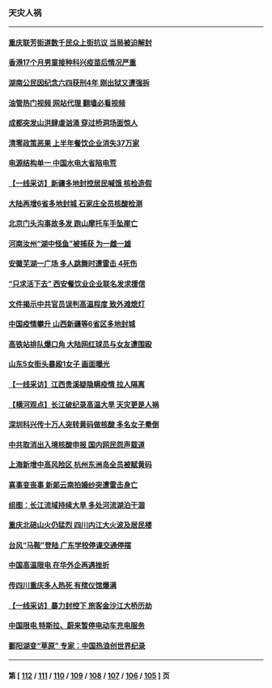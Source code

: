 ### 天灾人祸
---
#### [重庆联芳街道数千民众上街抗议 当局被迫解封](../../pages/ncid280/n13812220.md?08290845) 
#### [香港17个月男童接种科兴疫苗后情况严重](../../pages/ncid280/n13812285.md?08290845) 
#### [湖南公民因纪念六四获刑4年 刚出狱又遭强拆](../../pages/ncid280/n13812179.md?08290845) 
#### [油管热门视频 网站代理 翻墙必看视频](http://209.222.30.114:81/youtube.html?08290845)
#### [成都突发山洪肆虐汹涌 穿过桥洞场面惊人](../../pages/ncid280/n13812144.md?08290845) 
#### [清零政策恶果 上半年餐饮企业消失37万家](../../pages/ncid280/n13811634.md?08290845) 
#### [电源结构单一 中国水电大省陷电荒](../../pages/ncid280/n13811628.md?08290845) 
#### [【一线采访】新疆多地封控居民喊饿 核检造假](../../pages/ncid280/n13811399.md?08290845) 
#### [大陆再增6省多地封城 石家庄全员核酸检测](../../pages/ncid280/n13811423.md?08290845) 
#### [北京门头沟事故多发 跑山摩托车手坠崖亡](../../pages/ncid280/n13811392.md?08290845) 
#### [河南汝州“湖中怪鱼”被捕获 为一雌一雄](../../pages/ncid280/n13811348.md?08290845) 
#### [安徽芜湖一广场 多人跳舞时遭雷击 4死伤](../../pages/ncid280/n13811261.md?08290845) 
#### [“只求活下去” 西安餐饮业企业联名发求援信](../../pages/ncid280/n13810984.md?08290845) 
#### [文件揭示中共官员误判高温程度 致外滩熄灯](../../pages/ncid280/n13810978.md?08290845) 
#### [中国疫情攀升 山西新疆等6省区多地封城](../../pages/ncid280/n13810674.md?08290845) 
#### [高铁站排队爆口角 大陆网红球员与女友遭围殴](../../pages/ncid280/n13810748.md?08290845) 
#### [山东5女街头暴殴1女子 画面曝光](../../pages/ncid280/n13810685.md?08290845) 
#### [【一线采访】江西贵溪疑隐瞒疫情 拉人隔离](../../pages/ncid280/n13810329.md?08290845) 
#### [【横河观点】长江破纪录高温大旱 天灾更是人祸](../../pages/ncid280/n13810280.md?08290845) 
#### [深圳科兴传十万人突转黄码做核酸 多名女子晕倒](../../pages/ncid280/n13810082.md?08290845) 
#### [中共取消出入境核酸申报 国内网民怨声载道](../../pages/ncid280/n13810120.md?08290845) 
#### [上海新增中高风险区 杭州东洲岛全员被赋黄码](../../pages/ncid280/n13809718.md?08290845) 
#### [喜事变丧事 新郞云南拍婚纱突遭雷击身亡](../../pages/ncid280/n13809786.md?08290845) 
#### [组图：长江流域持续大旱 多处河流湖泊干涸](../../pages/ncid280/n13809754.md?08290845) 
#### [重庆北碚山火仍猛烈 四川内江大火波及居民楼](../../pages/ncid280/n13809556.md?08290845) 
#### [台风“马鞍”登陆 广东学校停课交通停摆](../../pages/ncid280/n13809483.md?08290845) 
#### [中国高温限电 在华外企再遇挫折](../../pages/ncid280/n13809436.md?08290845) 
#### [传四川重庆多人热死 有殡仪馆爆满](../../pages/ncid280/n13809234.md?08290845) 
#### [【一线采访】暴力封控下 旅客金沙江大桥历劫](../../pages/ncid280/n13809041.md?08290845) 
#### [中国限电 特斯拉、蔚来暂停电动车充电服务](../../pages/ncid280/n13809217.md?08290845) 
#### [鄱阳湖变“草原” 专家：中国热浪创世界纪录](../../pages/ncid280/n13809177.md?08290845) 

---
#### 第 [ [112](./112.md?08290845) / [111](./111.md?08290845) / [110](./110.md?08290845) / [109](./109.md?08290845) / [108](./108.md?08290845) / [107](./107.md?08290845) / [106](./106.md?08290845) / [105](./105.md?08290845) ] 页

